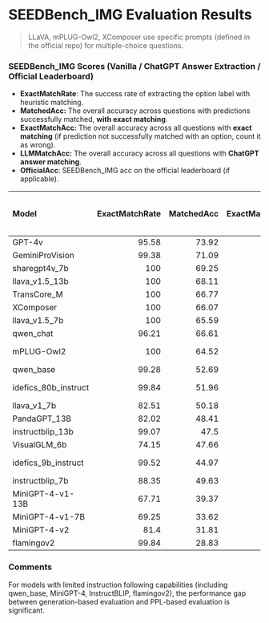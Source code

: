 # SEEDBench_IMG Evaluation Results

> LLaVA, mPLUG-Owl2, XComposer use specific prompts (defined in the official repo) for multiple-choice questions. 

### SEEDBench_IMG Scores (Vanilla / ChatGPT Answer Extraction / Official Leaderboard)

- **ExactMatchRate**: The success rate of extracting the option label with heuristic matching. 
- **MatchedAcc:** The overall accuracy across questions with predictions successfully matched, **with exact matching**. 
- **ExactMatchAcc:** The overall accuracy across all questions with **exact matching** (if prediction not successfully matched with an option, count it as wrong). 
- **LLMMatchAcc:** The overall accuracy across all questions with **ChatGPT answer matching**.
- **OfficialAcc**: SEEDBench_IMG acc on the official leaderboard (if applicable). 

| Model                | ExactMatchRate | MatchedAcc | ExactMatchAcc | LLMMatchAcc | [Official Leaderboard (Eval Method)](https://huggingface.co/spaces/AILab-CVC/SEED-Bench_Leaderboard) |
| :------------------- | -------------: | ---------: | ------------: | ----------: | -----------------------------------------------------------: |
| GPT-4v               |          95.58 |      73.92 |         70.65 |       71.59 |                                                   69.1 (Gen) |
| GeminiProVision      |          99.38 |      71.09 |         70.65 |       70.74 |                                                           NA |
| sharegpt4v_7b        |            100 |      69.25 |         69.25 |       69.25 |                                                   69.7 (Gen) |
| llava_v1.5_13b       |            100 |      68.11 |         68.11 |       68.11 |                                                   68.2 (Gen) |
| TransCore_M          |            100 |      66.77 |         66.77 |       66.77 |                                                          N/A |
| XComposer            |            100 |      66.07 |         66.07 |       66.07 |                                                   66.9 (PPL) |
| llava_v1.5_7b        |            100 |      65.59 |         65.59 |       65.59 |                                                          N/A |
| qwen_chat            |          96.21 |      66.61 |         64.08 |       64.83 |                                                   65.4 (PPL) |
| mPLUG-Owl2           |            100 |      64.52 |         64.52 |       64.52 |                                             64.1 (Not Given) |
| qwen_base            |          99.28 |      52.69 |         52.31 |       52.53 |                                                   62.3 (PPL) |
| idefics_80b_instruct |          99.84 |      51.96 |         51.88 |       51.96 |                                             53.2 (Not Given) |
| llava_v1_7b          |          82.51 |      50.18 |         41.41 |       49.48 |                                                          N/A |
| PandaGPT_13B         |          82.02 |      48.41 |         39.71 |       47.63 |                                                          N/A |
| instructblip_13b     |          99.07 |       47.5 |         47.06 |       47.26 |                                                          N/A |
| VisualGLM_6b         |          74.15 |      47.66 |         35.34 |       47.02 |                                                          N/A |
| idefics_9b_instruct  |          99.52 |      44.97 |         44.75 |          45 |                                             44.5 (Not Given) |
| instructblip_7b      |          88.35 |      49.63 |         43.84 |       44.51 |                                                   58.8 (PPL) |
| MiniGPT-4-v1-13B     |          67.71 |      39.37 |         26.66 |       34.91 |                                                          N/A |
| MiniGPT-4-v1-7B      |          69.25 |      33.62 |         23.29 |       31.56 |                                                   47.4 (PPL) |
| MiniGPT-4-v2         |           81.4 |      31.81 |         25.89 |       29.38 |                                                          N/A |
| flamingov2           |          99.84 |      28.83 |         28.79 |       28.84 |                                                   42.7 (PPL) |

### Comments

For models with limited instruction following capabilities (including qwen_base, MiniGPT-4, InstructBLIP, flamingov2), the performance gap between generation-based evaluation and PPL-based evaluation is significant. 

